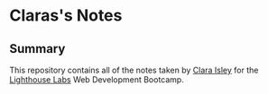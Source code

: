 # Claras's Notes

## Summary
This repository contains all of the notes taken by [Clara Isley](https://github.com/claraisley) for the [Lighthouse Labs](https://www.lighthouselabs.ca/) Web Development Bootcamp.




